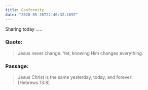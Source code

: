 ```yaml
---
title: Conformity
date: "2020-05-26T22:40:32.169Z"
---
```


Sharing today .....

### Quote:  
> Jesus never change. Yet, knowing Him changes everything.


### Passage:
> Jesus Christ is the same yesterday, today, and forever!    
> [Hebrews 13:8]
